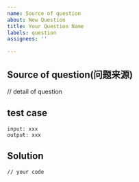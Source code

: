 ```yaml
---
name: Source of question
about: New Question
title: Your Question Name
labels: question
assignees: ''

---
```


## Source of question(问题来源)
// detail of question

## test case
```
input: xxx
output: xxx
```
## Solution
```
// your code
```
